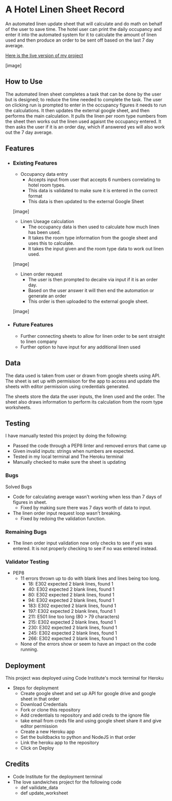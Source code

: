 # A Hotel Linen Sheet Record

An automated linen update sheet that will calculate and do math on behalf of the user to save time.
The hotel user can print the daily occupancy and enter it into the automated system for it to calculate the 
amount of linen used and then produce an order to be sent off based on the last 7 day average.

[Here is the live version of my project]()

[image]

## How to Use

The automated linen sheet completes a task that can be done by the user but is designed; to reduce the time 
needed to complete the task.
The user on clicking run is prompted to enter in the occupancy figures it needs to run the calculations.
It then updates the external google sheet, and then performs the main calculation.
It pulls the linen per room type numbers from the sheet then works out the linen used agaisnt the occupancy entered.
It then asks the user if it is an order day, which if answered yes will also work out the 7 day average.

## Features

 * ### Existing Features
    * Occupancy data entry
        * Accepts input from user that accepts 6 numbers correlating to hotel room types.
        * This data is validated to make sure it is entered in the correct format
        * This data is then updated to the external Google Sheet

    [image]

    * Linen Useage calculation
        * The occupancy data is then used to calculate how much linen has been used. 
        * It takes the room type information from the google sheet and uses this to calculate.
        * It takes the input given and the room type data to work out linen used.

    [image]

    * Linen order request
        * The user is then prompted to decalre via input if it is an order day.
        * Based on the user answer it will then end the automation or generate an order
        * This order is then uploaded to the external google sheet.

    [image]
    
 * ### Future Features
    * Further connecting sheets to allow for linen order to be sent straight to linen company
    * Further option to have input for any additional linen used

## Data
The data used is taken from user or drawn from google sheets using API. The sheet is set up with permisison for the app to
access and update the sheets with editor permission using credentials generated.

The sheets store the data the user inputs, the linen used and the order.
The sheet also draws information to perform its calculation from the room type worksheets.

## Testing
I have manually tested this project by doing the following:

* Passed the code through a PEP8 linter and removed errors that came up
* Given invalid inputs: strings when numbers are expected.
* Tested in my local terminal and The Heroku terminal
* Manually checked to make sure the sheet is updating

### Bugs
Solved Bugs
* Code for calculating average wasn't working when less than 7 days of figures in sheet.
    * Fixed by making sure there was 7 days worth of data to input.
* The linen order input request loop wasn't breaking.
    * Fixed by redoing the validation function.

### Remaining Bugs
* The linen order input validation now only checks to see if yes was entered. It is not properly checking to see if no was entered instead.


### Validator Testing

* PEP8
    * 11 errors thrown up to do with blank lines and lines being too long.
        * 18: E302 expected 2 blank lines, found 1
        * 40: E302 expected 2 blank lines, found 1
        * 80: E302 expected 2 blank lines, found 1
        * 94: E302 expected 2 blank lines, found 1
        * 183: E302 expected 2 blank lines, found 1
        * 197: E302 expected 2 blank lines, found 1
        * 211: E501 line too long (80 > 79 characters)
        * 215: E302 expected 2 blank lines, found 1
        * 230: E302 expected 2 blank lines, found 1
        * 245: E302 expected 2 blank lines, found 1
        * 266: E302 expected 2 blank lines, found 1
    * None of the errors show or seem to have an impact on the code running.



## Deployment
This project was deployed using Code Institute's mock terminal for Heroku

* Steps for deployment
    * Create google sheet and set up API for google drive and google sheet in that order
    * Download Credentials
    * Fork or clone this repository 
    * Add credentials to repository and add creds to the ignore file
    * take email from creds file and using google sheet share it and give editor permission
    * Create a new Heroku app
    * Set the buildbacks to python and NodeJS in that order
    * Link the heroku app to the repository
    * Click on Deploy

## Credits

* Code Institute for the deployment terminal
* The love sandwiches project for the following code
    * def vailidate_data
    * def update_worksheet